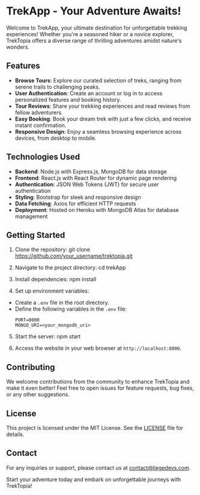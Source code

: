 # TrekApp - Your Adventure Awaits!

Welcome to TrekApp, your ultimate destination for unforgettable trekking experiences! Whether you're a seasoned hiker or a novice explorer, TrekTopia offers a diverse range of thrilling adventures amidst nature's wonders.

## Features

- **Browse Tours**: Explore our curated selection of treks, ranging from serene trails to challenging peaks.
- **User Authentication**: Create an account or log in to access personalized features and booking history.
- **Tour Reviews**: Share your trekking experiences and read reviews from fellow adventurers.
- **Easy Booking**: Book your dream trek with just a few clicks, and receive instant confirmation.
- **Responsive Design**: Enjoy a seamless browsing experience across devices, from desktop to mobile.

## Technologies Used

- **Backend**: Node.js with Express.js, MongoDB for data storage
- **Frontend**: React.js with React Router for dynamic page rendering
- **Authentication**: JSON Web Tokens (JWT) for secure user authentication
- **Styling**: Bootstrap for sleek and responsive design
- **Data Fetching**: Axios for efficient HTTP requests
- **Deployment**: Hosted on Heroku with MongoDB Atlas for database management

## Getting Started

1. Clone the repository:
git clone https://github.com/your_username/trektopia.git


2. Navigate to the project directory:
cd trekApp


3. Install dependencies:
npm install


4. Set up environment variables:
- Create a `.env` file in the root directory.
- Define the following variables in the `.env` file:
  ```
  PORT=8000
  MONGO_URI=<your_mongodb_uri>
  ```

5. Start the server:
npm start


6. Access the website in your web browser at `http://localhost:8000`.

## Contributing

We welcome contributions from the community to enhance TrekTopia and make it even better! Feel free to open issues for feature requests, bug fixes, or any other suggestions.

## License

This project is licensed under the MIT License. See the [LICENSE](LICENSE) file for details.

## Contact

For any inquiries or support, please contact us at [contact@liegedevs.com](mailto:contact@liegedevs.com).

Start your adventure today and embark on unforgettable journeys with TrekTopia!
